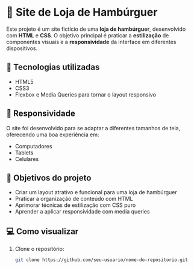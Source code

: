 # 🍔 Site de Loja de Hambúrguer

Este projeto é um site fictício de uma **loja de hambúrguer**, desenvolvido com **HTML** e **CSS**. O objetivo principal é praticar a **estilização** de componentes visuais e a **responsividade** da interface em diferentes dispositivos.

## 🔧 Tecnologias utilizadas

- HTML5  
- CSS3  
- Flexbox e Media Queries para tornar o layout responsivo

## 📱 Responsividade

O site foi desenvolvido para se adaptar a diferentes tamanhos de tela, oferecendo uma boa experiência em:

- Computadores  
- Tablets  
- Celulares

## 🎯 Objetivos do projeto

- Criar um layout atrativo e funcional para uma loja de hambúrguer  
- Praticar a organização de conteúdo com HTML  
- Aprimorar técnicas de estilização com CSS puro  
- Aprender a aplicar responsividade com media queries

## 💻 Como visualizar

1. Clone o repositório:
   ```bash
   git clone https://github.com/seu-usuario/nome-do-repositorio.git
